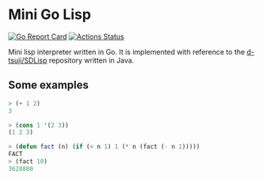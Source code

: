 Mini Go Lisp
============

[![Go Report Card](https://goreportcard.com/badge/github.com/d-tsuji/gosdlisp)](https://goreportcard.com/report/github.com/d-tsuji/gosdlisp)
[![Actions Status](https://github.com/d-tsuji/gosdlisp/workflows/test/badge.svg)](https://github.com/d-tsuji/gosdlisp/actions)

Mini lisp interpreter written in Go. It is implemented with reference to the [d-tsuji/SDLisp](https://github.com/d-tsuji/SDLisp) repository written in Java.

## Some examples

```lisp
> (+ 1 2)
3
```

```lisp
> (cons 1 '(2 3))
(1 2 3)
```

```lisp
> (defun fact (n) (if (< n 1) 1 (* n (fact (- n 1)))))
FACT
> (fact 10)
3628800
```
